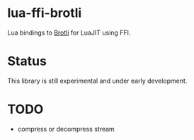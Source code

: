 # lua-ffi-brotli

Lua bindings to [Brotli](https://github.com/google/brotli)
for LuaJIT using FFI.

Status
======
This library is still experimental and under early development.


TODO
====
* compress or decompress stream